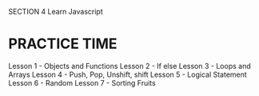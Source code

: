 SECTION 4 Learn Javascript 

# PRACTICE TIME 

Lesson 1 - Objects and Functions 
Lesson 2 - If else
Lesson 3 - Loops and Arrays
Lesson 4 - Push, Pop, Unshift, shift 
Lesson 5 - Logical Statement  
Lesson 6 - Random 
Lesson 7 - Sorting Fruits